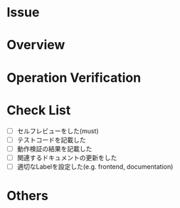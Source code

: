 # Issue
<!--
対応するissueを記載してください。
URLでも可ですが、issueのclose忘れ等を避けるためキーワードを利用した記載を推奨します。
https://docs.github.com/ja/issues/tracking-your-work-with-issues/linking-a-pull-request-to-an-issue
e.g.) Closes #10
-->

# Overview
<!-- 対応背景、内容等を記載してください。 -->

# Operation Verification
<!-- 動作検証結果のログ等があれば記載してください。 -->

# Check List

- [ ] セルフレビューをした(must)
- [ ] テストコードを記載した
- [ ] 動作検証の結果を記載した
- [ ] 関連するドキュメントの更新をした
- [ ] 適切なLabelを設定した(e.g. frontend, documentation)
<!-- - [ ] 適切なProjectを設定した(e.g. Minimum Structure) -->

# Others
<!-- 補足等あれば記載してください。 -->
